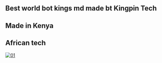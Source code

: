 ## Best world bot kings md made bt Kingpin Tech



## Made in Kenya



## African tech



  <a href="https://ibb.co/N6NMDtn"><img src="https://telegra.ph/file/0a70a3ba8d65e3fcf0105.jpg" alt="01" border="0" /></a>                     
